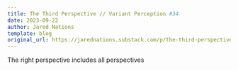 ```yaml
---
title: The Third Perspective // Variant Perception #34
date: 2023-09-22
author: Jared Nations
template: blog
original_url: https://jarednations.substack.com/p/the-third-perspective-variant-perception
---
```


The right perspective includes all perspectives